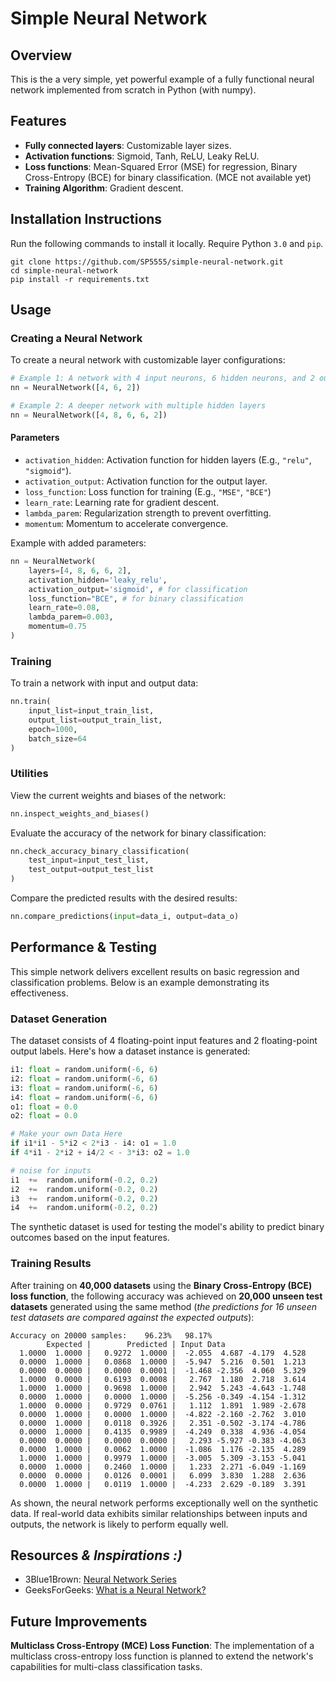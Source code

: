 
# Simple Neural Network

## Overview
This is the a very simple, yet powerful example of a fully functional neural network implemented from scratch in Python (with numpy).

## Features
- **Fully connected layers**: Customizable layer sizes.
- **Activation functions**: Sigmoid, Tanh, ReLU, Leaky ReLU.
- **Loss functions**: Mean-Squared Error (MSE) for regression, Binary Cross-Entropy (BCE) for binary classification. (MCE not available yet)
- **Training Algorithm**: Gradient descent.

## Installation Instructions
Run the following commands to install it locally. Require Python `3.0` and `pip`.
```
git clone https://github.com/SP5555/simple-neural-network.git
cd simple-neural-network
pip install -r requirements.txt
```


## Usage

### Creating a Neural Network
To create a neural network with customizable layer configurations:
```python
# Example 1: A network with 4 input neurons, 6 hidden neurons, and 2 output neurons
nn = NeuralNetwork([4, 6, 2])

# Example 2: A deeper network with multiple hidden layers
nn = NeuralNetwork([4, 8, 6, 6, 2])
```
#### Parameters
* `activation_hidden`: Activation function for hidden layers (E.g., `"relu"`, `"sigmoid"`).
* `activation_output`: Activation function for the output layer.
* `loss_function`: Loss function for training (E.g., `"MSE"`, `"BCE"`)
* `learn_rate`: Learning rate for gradient descent.
* `lambda_parem`: Regularization strength to prevent overfitting.
* `momentum`: Momentum to accelerate convergence.

Example with added parameters:
```python
nn = NeuralNetwork(
	layers=[4, 8, 6, 6, 2],
	activation_hidden='leaky_relu',
	activation_output='sigmoid', # for classification
	loss_function="BCE", # for binary classification
	learn_rate=0.08,
	lambda_parem=0.003,
	momentum=0.75
)
```
### Training
To train a network with input and output data:
```python
nn.train(
	input_list=input_train_list,
	output_list=output_train_list,
	epoch=1000,
	batch_size=64
)
```
### Utilities
View the current weights and biases of the network:
```python
nn.inspect_weights_and_biases()
```
Evaluate the accuracy of the network for binary classification:
```python
nn.check_accuracy_binary_classification(
	test_input=input_test_list,
	test_output=output_test_list
)
```
Compare the predicted results with the desired results:
```python
nn.compare_predictions(input=data_i, output=data_o)
```

## Performance & Testing
This simple network delivers excellent results on basic regression and classification problems. Below is an example demonstrating its effectiveness.
### Dataset Generation
The dataset consists of 4 floating-point input features and 2 floating-point output labels. Here's how a dataset instance is generated:
```python
i1: float = random.uniform(-6, 6)
i2: float = random.uniform(-6, 6)
i3: float = random.uniform(-6, 6)
i4: float = random.uniform(-6, 6)
o1: float = 0.0
o2: float = 0.0

# Make your own Data Here
if i1*i1 - 5*i2 < 2*i3 - i4: o1 = 1.0
if 4*i1 - 2*i2 + i4/2 < - 3*i3: o2 = 1.0

# noise for inputs
i1  +=  random.uniform(-0.2, 0.2)
i2  +=  random.uniform(-0.2, 0.2)
i3  +=  random.uniform(-0.2, 0.2)
i4  +=  random.uniform(-0.2, 0.2)
```
The synthetic dataset is used for testing the model's ability to predict binary outcomes based on the input features.
### Training Results
After training on **40,000 datasets** using the **Binary Cross-Entropy (BCE) loss function**, the following accuracy was achieved on **20,000 unseen test datasets** generated using the same method (*the predictions for 16 unseen test datasets are compared against the expected outputs*):
```
Accuracy on 20000 samples:    96.23%   98.17%
        Expected |        Predicted | Input Data
  1.0000  1.0000 |   0.9272  1.0000 |  -2.055  4.687 -4.179  4.528
  0.0000  1.0000 |   0.0868  1.0000 |  -5.947  5.216  0.501  1.213
  0.0000  0.0000 |   0.0000  0.0001 |  -1.468 -2.356  4.060  5.329
  1.0000  0.0000 |   0.6193  0.0008 |   2.767  1.180  2.718  3.614
  1.0000  1.0000 |   0.9698  1.0000 |   2.942  5.243 -4.643 -1.748
  0.0000  1.0000 |   0.0000  1.0000 |  -5.256 -0.349 -4.154 -1.312
  1.0000  0.0000 |   0.9729  0.0761 |   1.112  1.891  1.989 -2.678
  0.0000  1.0000 |   0.0000  1.0000 |  -4.822 -2.160 -2.762  3.010
  0.0000  1.0000 |   0.0118  0.3926 |   2.351 -0.502 -3.174 -4.786
  0.0000  1.0000 |   0.4135  0.9989 |  -4.249  0.338  4.936 -4.054
  0.0000  0.0000 |   0.0000  0.0000 |   2.293 -5.927 -0.383 -4.063
  0.0000  1.0000 |   0.0062  1.0000 |  -1.086  1.176 -2.135  4.289
  1.0000  1.0000 |   0.9979  1.0000 |  -3.005  5.309 -3.153 -5.041
  0.0000  1.0000 |   0.2460  1.0000 |   1.233  2.271 -6.049 -1.169
  0.0000  0.0000 |   0.0126  0.0001 |   6.099  3.830  1.288  2.636
  0.0000  1.0000 |   0.0119  1.0000 |  -4.233  2.629 -0.189  3.391
```
As shown, the neural network performs exceptionally well on the synthetic data. If real-world data exhibits similar relationships between inputs and outputs, the network is likely to perform equally well.

## Resources *& Inspirations :)*
- 3Blue1Brown: [Neural Network Series](https://youtube.com/playlist?list=PLZHQObOWTQDNU6R1_67000Dx_ZCJB-3pi&si=856ZSYGlqoSCdHB2)
- GeeksForGeeks: [What is a Neural Network?](https://www.geeksforgeeks.org/neural-networks-a-beginners-guide/)

## Future Improvements
**Multiclass Cross-Entropy (MCE) Loss Function**: The implementation of a multiclass cross-entropy loss function is planned to extend the network's capabilities for multi-class classification tasks.